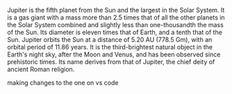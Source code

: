 Jupiter is the fifth planet from the Sun and the largest in the Solar System. It is a gas giant with a mass more than 2.5 times that of all the other planets in the Solar System combined and slightly less than one-thousandth the mass of the Sun. Its diameter is eleven times that of Earth, and a tenth that of the Sun. Jupiter orbits the Sun at a distance of 5.20 AU (778.5 Gm), with an orbital period of 11.86 years. It is the third-brightest natural object in the Earth's night sky, after the Moon and Venus, and has been observed since prehistoric times. Its name derives from that of Jupiter, the chief deity of ancient Roman religion.

making changes to the one on vs code
